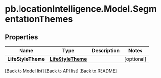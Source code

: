 # pb.locationIntelligence.Model.SegmentationThemes
## Properties

Name | Type | Description | Notes
------------ | ------------- | ------------- | -------------
**LifeStyleTheme** | [**LifeStyleTheme**](LifeStyleTheme.md) |  | [optional] 

[[Back to Model list]](../README.md#documentation-for-models) [[Back to API list]](../README.md#documentation-for-api-endpoints) [[Back to README]](../README.md)


